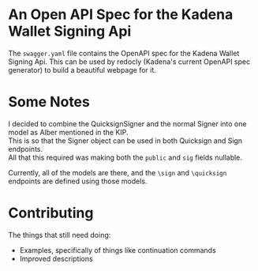 # An Open API Spec for the Kadena Wallet Signing Api

The `swagger.yaml` file contains the OpenAPI spec for the Kadena Wallet Signing Api.
This can be used by redocly (Kadena's current OpenAPI spec generator) to build a beautiful webpage for it.

# Some Notes

I decided to combine the QuicksignSigner and the normal Signer into one model as Alber mentioned in the KIP.  
This is so that the Signer object can be used in both Quicksign and Sign endpoints.  
All that this required was making both the `public` and `sig` fields nullable. 

Currently, all of the models are there, and the `\sign` and `\quicksign` endpoints are defined using those models.  

# Contributing

The things that still need doing:

- Examples, specifically of things like continuation commands
- Improved descriptions